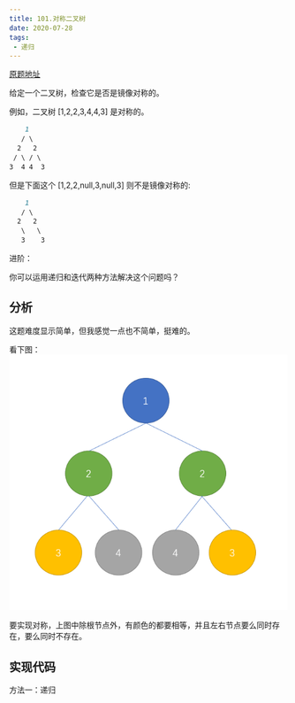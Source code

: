 ```yaml
---
title: 101.对称二叉树
date: 2020-07-28
tags:
 - 递归
---
```

[原题地址](https://leetcode-cn.com/problems/symmetric-tree/)

给定一个二叉树，检查它是否是镜像对称的。


例如，二叉树 [1,2,2,3,4,4,3] 是对称的。
```md
    1
   / \
  2   2
 / \ / \
3  4 4  3
```

但是下面这个 [1,2,2,null,3,null,3] 则不是镜像对称的:
```md
    1
   / \
  2   2
   \   \
   3    3
```
进阶：

你可以运用递归和迭代两种方法解决这个问题吗？

## 分析
这题难度显示简单，但我感觉一点也不简单，挺难的。

看下图：<br/>
![101](../image/101.png)

要实现对称，上图中除根节点外，有颜色的都要相等，并且左右节点要么同时存在，要么同时不存在。

## 实现代码
方法一：递归
```js

```